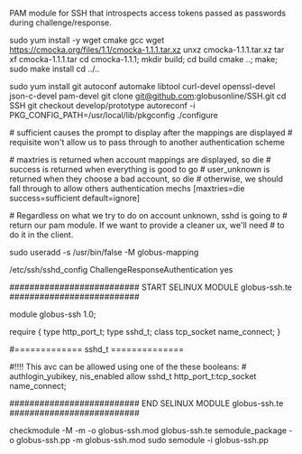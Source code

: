 PAM module for SSH that introspects access tokens passed as passwords during challenge/response.

sudo yum install -y wget cmake gcc
wget https://cmocka.org/files/1.1/cmocka-1.1.1.tar.xz
unxz cmocka-1.1.1.tar.xz
tar xf cmocka-1.1.1.tar
cd cmocka-1.1.1; mkdir build; cd build
cmake ..; make; sudo make install
cd ../..

sudo yum install git autoconf automake libtool curl-devel openssl-devel json-c-devel pam-devel
git clone git@github.com:globusonline/SSH.git
cd SSH
git checkout develop/prototype
autoreconf -i
PKG_CONFIG_PATH=/usr/local/lib/pkgconfig ./configure


\# sufficient causes the prompt to display after the mappings are displayed
\# requisite won't allow us to pass through to another authentication scheme

\# maxtries is returned when account mappings are displayed, so die
\# success is returned when everything is good to go
\# user_unknown is returned when they choose a bad account, so die
\# otherwise, we should fall through to allow others authentication mechs
[maxtries=die success=sufficient default=ignore]

\# Regardless on what we try to do on account unknown, sshd is going to
\# return our pam module. If we want to provide a cleaner ux, we'll need
\# to do it in the client.

sudo useradd -s /usr/bin/false -M globus-mapping

/etc/ssh/sshd_config
ChallengeResponseAuthentication yes

########################## START SELINUX MODULE globus-ssh.te ##########################

module globus-ssh 1.0;

require {
        type http_port_t;
        type sshd_t;
        class tcp_socket name_connect;
}

\#============= sshd_t ==============

\#!!!! This avc can be allowed using one of the these booleans:
\#     authlogin_yubikey, nis_enabled
allow sshd_t http_port_t:tcp_socket name_connect;

\########################## END SELINUX MODULE globus-ssh.te ##########################

checkmodule -M -m -o globus-ssh.mod globus-ssh.te
semodule_package -o globus-ssh.pp -m globus-ssh.mod
sudo semodule -i globus-ssh.pp

